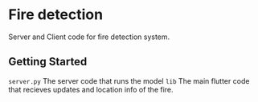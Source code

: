 # Fire detection

Server and Client code for fire detection system.

## Getting Started

`server.py` The server code that runs the model
`lib` The main flutter code that recieves updates and location info of the fire.
